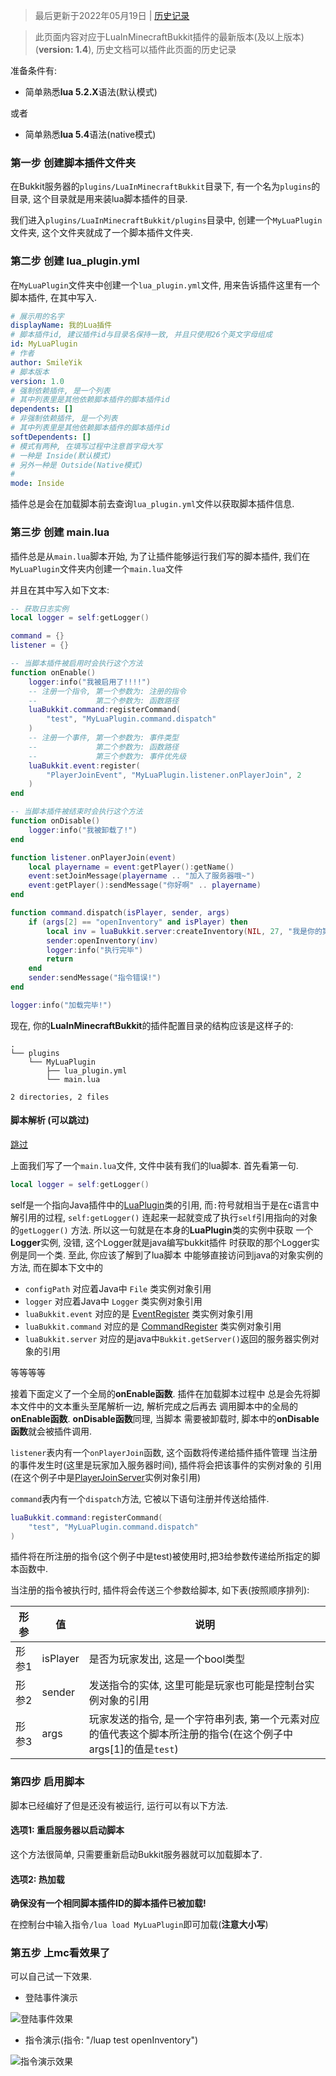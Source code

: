 >最后更新于2022年05月19日 | [历史记录](https://github.com/SmileYik/MyBlog/commits/master/blogs/other/markdowns/Minecraft/LuaInMinecraftBukkit/QuickStart.md)

>此页面内容对应于LuaInMinecraftBukkit插件的最新版本(及以上版本)(**version: 1.4**), 历史文档可以插件此页面的历史记录

准备条件有:

+ 简单熟悉**lua 5.2.X**语法(默认模式)

或者

+ 简单熟悉**lua 5.4**语法(native模式)

### 第一步 创建脚本插件文件夹

在Bukkit服务器的`plugins/LuaInMinecraftBukkit`目录下, 有一个名为`plugins`的目录, 这个目录就是用来装lua脚本插件的目录.

我们进入`plugins/LuaInMinecraftBukkit/plugins`目录中, 创建一个`MyLuaPlugin`文件夹, 这个文件夹就成了一个脚本插件文件夹.


### 第二步 创建 lua_plugin.yml

在`MyLuaPlugin`文件夹中创建一个`lua_plugin.yml`文件, 用来告诉插件这里有一个脚本插件, 在其中写入.

``` yml
# 展示用的名字
displayName: 我的Lua插件
# 脚本插件id, 建议插件id与目录名保持一致, 并且只使用26个英文字母组成
id: MyLuaPlugin
# 作者
author: SmileYik
# 脚本版本
version: 1.0
# 强制依赖插件, 是一个列表
# 其中列表里是其他依赖脚本插件的脚本插件id
dependents: []
# 非强制依赖插件, 是一个列表
# 其中列表里是其他依赖脚本插件的脚本插件id
softDependents: []
# 模式有两种, 在填写过程中注意首字母大写
# 一种是 Inside(默认模式)
# 另外一种是 Outside(Native模式)
#
mode: Inside
```

插件总是会在加载脚本前去查询`lua_plugin.yml`文件以获取脚本插件信息.

### 第三步 创建 main.lua

插件总是从`main.lua`脚本开始, 为了让插件能够运行我们写的脚本插件, 我们在`MyLuaPlugin`文件夹内创建一个`main.lua`文件

并且在其中写入如下文本:

```lua
-- 获取日志实例
local logger = self:getLogger()

command = {}
listener = {}

-- 当脚本插件被启用时会执行这个方法
function onEnable()
    logger:info("我被启用了!!!!")
    -- 注册一个指令, 第一个参数为: 注册的指令
    --             第二个参数为: 函数路径
    luaBukkit.command:registerCommand(
        "test", "MyLuaPlugin.command.dispatch"
    )
    -- 注册一个事件, 第一个参数为: 事件类型
    --             第二个参数为: 函数路径
    --             第三个参数为: 事件优先级
    luaBukkit.event:register(
        "PlayerJoinEvent", "MyLuaPlugin.listener.onPlayerJoin", 2
    )
end

-- 当脚本插件被结束时会执行这个方法
function onDisable()
    logger:info("我被卸载了!")
end

function listener.onPlayerJoin(event)
    local playername = event:getPlayer():getName()
    event:setJoinMessage(playername .. "加入了服务器哦~")
    event:getPlayer():sendMessage("你好啊" .. playername)
end

function command.dispatch(isPlayer, sender, args)
    if (args[2] == "openInventory" and isPlayer) then
        local inv = luaBukkit.server:createInventory(NIL, 27, "我是你的第一个窗口~")
        sender:openInventory(inv)
        logger:info("执行完毕")
        return
    end
    sender:sendMessage("指令错误!")
end

logger:info("加载完毕!")
```

现在, 你的**LuaInMinecraftBukkit**的插件配置目录的结构应该是这样子的:

```
.
└── plugins
    └── MyLuaPlugin
        ├── lua_plugin.yml
        └── main.lua

2 directories, 2 files
```

#### 脚本解析 (可以跳过)

[跳过](#第四步__启用脚本)

上面我们写了一个`main.lua`文件, 文件中装有我们的lua脚本.
首先看第一句.

```lua
local logger = self:getLogger()
```

self是一个指向Java插件中的[LuaPlugin](https://github.com/SmileYik/LuaInMinecraftBukkt/blob/master/src/main/java/tk/smileyik/luainminecraftbukkit/luaplugin/LuaPlugin.java)类的引用,
而`:`符号就相当于是在c语言中解引用的过程, `self:getLogger()`
连起来一起就变成了执行`self`引用指向的对象的`getLogger()`
方法. 所以这一句就是在本身的**LuaPlugin**类的实例中获取
一个**Logger**实例, 没错, 这个Logger就是java编写bukkit插件
时获取的那个Logger实例是同一个类. 至此, 你应该了解到了lua脚本
中能够直接访问到java的对象实例的方法, 而在脚本下文中的

+ `configPath` 对应着Java中 `File` 类实例对象引用
+ `logger` 对应着Java中 `Logger` 类实例对象引用
+ `luaBukkit.event` 对应的是 [EventRegister](https://github.com/SmileYik/LuaInMinecraftBukkt/blob/master/src/main/java/tk/smileyik/luainminecraftbukkit/luaplugin/event/EventRegister.java) 类实例对象引用
+ `luaBukkit.command` 对应的是 [CommandRegister](https://github.com/SmileYik/LuaInMinecraftBukkt/blob/master/src/main/java/tk/smileyik/luainminecraftbukkit/luaplugin/command/CommandRegister.java) 类实例对象引用
+ `luaBukkit.server` 对应的是java中`Bukkit.getServer()`返回的服务器实例对象的引用

等等等等

接着下面定义了一个全局的**onEnable函数**. 插件在加载脚本过程中
总是会先将脚本文件中的文本重头至尾解析一边, 解析完成之后再去
调用脚本中的全局的**onEnable函数**. **onDisable函数**同理, 当脚本
需要被卸载时, 脚本中的**onDisable函数**就会被插件调用.

`listener`表内有一个`onPlayerJoin`函数, 这个函数将传递给插件插件管理
当注册的事件发生时(这里是玩家加入服务器时间), 插件将会把该事件的实例对象的
引用(在这个例子中是[PlayerJoinServer](https://bukkit.windit.net/javadoc/org/bukkit/event/player/PlayerJoinEvent.html)实例对象引用)

`command`表内有一个`dispatch`方法, 它被以下语句注册并传送给插件.

```lua
luaBukkit.command:registerCommand(
    "test", "MyLuaPlugin.command.dispatch"
)
```

插件将在所注册的指令(这个例子中是test)被使用时,把3给参数传递给所指定的脚本函数中.

当注册的指令被执行时, 插件将会传送三个参数给脚本, 如下表(按照顺序排列):

|形参|值|说明|
|-|-|-|
|形参1|isPlayer|是否为玩家发出, 这是一个bool类型|
|形参2|sender|发送指令的实体, 这里可能是玩家也可能是控制台实例对象的引用|
|形参3|args|玩家发送的指令, 是一个字符串列表, 第一个元素对应的值代表这个脚本所注册的指令(在这个例子中args[1]的值是`test`)|

### 第四步 启用脚本

脚本已经编好了但是还没有被运行, 运行可以有以下方法.

#### 选项1: 重启服务器以启动脚本

这个方法很简单, 只需要重新启动Bukkit服务器就可以加载脚本了.

#### 选项2: 热加载

**确保没有一个相同脚本插件ID的脚本插件已被加载!**

在控制台中输入指令`/lua load MyLuaPlugin`即可加载(**注意大小写**)

### 第五步 上mc看效果了

可以自己试一下效果.

+ 登陆事件演示

![登陆事件效果](/blogs/other/markdowns/Minecraft/LuaInMinecraftBukkit/QuickStart/yudt8o.png)

+ 指令演示(指令: "/luap test openInventory")

![指令演示效果](/blogs/other/markdowns/Minecraft/LuaInMinecraftBukkit/QuickStart/50s1e6.png)
